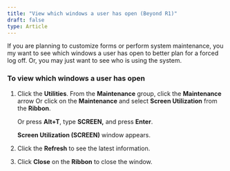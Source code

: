 ```yaml
---
title: "View which windows a user has open (Beyond R1)"
draft: false
type: Article 
---
```


If you are planning to customize forms or perform system maintenance, you my want to see which windows a user has open to better plan for a forced log off. Or, you may just want to see who is using the system.

### To view which windows a user has open

1. Click the **Utilities**. From the **Maintenance** group, click the **Maintenance** arrow Or click on the **Maintenance** and select **Screen Utilization** from the **Ribbon**.

    Or press **Alt+T**, type **SCREEN,** and press **Enter**.

    **Screen Utilization (SCREEN)** window appears.

2. Click the **Refresh** to see the latest information.

3. Click **Close** on the **Ribbon** to close the window.

​